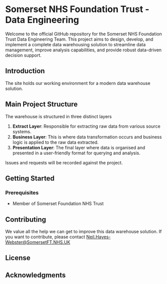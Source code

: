 # Somerset NHS Foundation Trust - Data Engineering 

Welcome to the official GitHub repository for the Somerset NHS Foundation Trust Data Engineering Team. This project aims to design, develop, and implement a complete data warehousing solution to streamline data management, improve analysis capabilities, and provide robust data-driven decision support.

## Introduction
The site holds our working environment for a modern data warehouse solution. 

## Main Project Structure
The warehouse is structured in three distinct layers 

1. **Extract Layer**: Responsible for extracting raw data from various source systems.
2. **Business Layer**: This is where data transformation occurs and business logic is applied to the raw data extracted.
3. **Presentation Layer**: The final layer where data is organised and presented in a user-friendly format for querying and analysis.

Issues and requests will be recorded against the project.

## Getting Started

### Prerequisites
- Member of Somerset Foundation NHS Trust

## Contributing
We value all the help we can get to improve this data warehouse solution. 
If you want to contribute, please contact Neil.Hayes-Webster@SomersetFT.NHS.UK 

## License

## Acknowledgments
